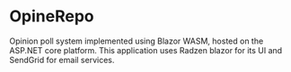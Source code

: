 # OpineRepo
Opinion poll system implemented using Blazor WASM, hosted on the ASP.NET core platform. 
This application uses Radzen blazor for its UI and SendGrid for email services.
